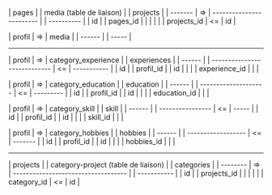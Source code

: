 |  pages  |         | media (table de liaison) |        |  projects  |
| ------- |     =>  | ------------------------ |        | ---------- |
|   id    |         |       pages_id           |        |            |
|         |         |       projects_id        |   <=   |   id       |

| profil |    =>    | media |
| ------ |          | ----- |


-------------------------------------------------------------------------------------------------------------------


| profil |    =>    |       category_experience    |           | experiences |
| ------ |          | ---------------------------- |      <=   | ----------- |
|   id   |          |          profil_id           |           |     id      |
|        |          |         experience_id        |           |             |


| profil |    =>    |   category_education |           | education | 
| ------ |          | -------------------- |    <=     | --------- |
|   id   |          |      profil_id       |           |     id    |
|        |          |      education_id    |           |           |


| profil |    =>    |   category_skill |           | skill | 
| ------ |          | ---------------- |    <=     | ----- |
|   id   |          |      profil_id   |           |   id  |
|        |          |      skill_id    |           |       |


| profil |    =>    |   category_hobbies |           | hobbies | 
| ------ |          | ------------------ |    <=     | ------- |
|   id   |          |      profil_id     |           |   id    |
|        |          |      hobbies_id    |           |         |


-------------------------------------------------------------------------------------------------------------------

| projects |          | category-project (table de liaison) |              |  categories |
| -------- |     =>   | ----------------------------------- |              | ----------- |
|   id     |          |                 projects_id         |              |             |
|          |          |                 category_id         |      <=      |     id      |


